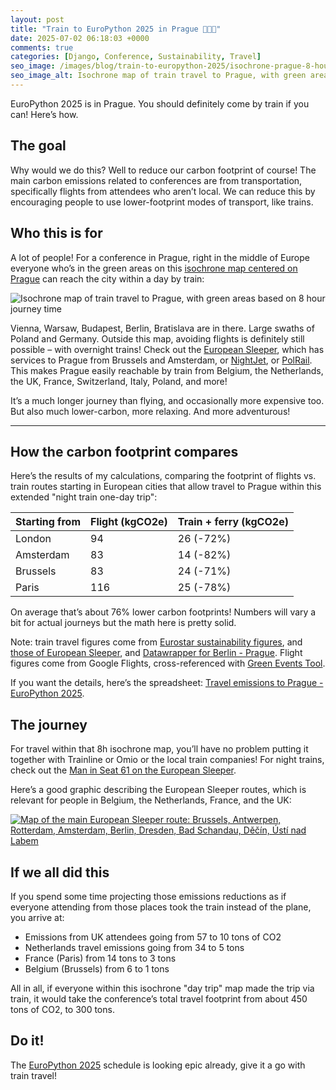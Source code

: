 ```yaml
---
layout: post
title: "Train to EuroPython 2025 in Prague 🚆🇨🇿"
date: 2025-07-02 06:18:03 +0000
comments: true
categories: [Django, Conference, Sustainability, Travel]
seo_image: /images/blog/train-to-europython-2025/isochrone-prague-8-hours-80.jpg
seo_image_alt: Isochrone map of train travel to Prague, with green areas based on 8 hour journey time
---
```


EuroPython 2025 is in Prague. You should definitely come by train if you can! Here’s how.

<!-- more -->

## The goal

Why would we do this? Well to reduce our carbon footprint of course! The main carbon emissions related to conferences are from transportation, specifically flights from attendees who aren’t local. We can reduce this by encouraging people to use lower-footprint modes of transport, like trains.

## Who this is for

A lot of people! For a conference in Prague, right in the middle of Europe everyone who’s in the green areas on this [isochrone map centered on Prague](https://www.chronotrains.com/en/station/3067696-Prague?maxTime=8) can reach the city within a day by train:

![Isochrone map of train travel to Prague, with green areas based on 8 hour journey time](/images/blog/train-to-europython-2025/isochrone-prague-8-hours-80.jpg)

Vienna, Warsaw, Budapest, Berlin, Bratislava are in there. Large swaths of Poland and Germany. Outside this map, avoiding flights is definitely still possible – with overnight trains! Check out the [European Sleeper](https://www.europeansleeper.eu/), which has services to Prague from Brussels and Amsterdam, or [NightJet](https://www.nightjet.com/), or [PolRail](https://www.polrail.com/en/warsawprague-train-travel). This makes Prague easily reachable by train from Belgium, the Netherlands, the UK, France, Switzerland, Italy, Poland, and more!

It’s a much longer journey than flying, and occasionally more expensive too. But also much lower-carbon, more relaxing. And more adventurous!

---

## How the carbon footprint compares

Here’s the results of my calculations, comparing the footprint of flights vs. train routes starting in European cities that allow travel to Prague within this extended "night train one-day trip":

| Starting from | Flight (kgCO2e) | Train + ferry (kgCO2e) |
| ------------- | --------------- | ---------------------- |
| London        | 94              | 26 (-72%)              |
| Amsterdam     | 83              | 14 (-82%)              |
| Brussels      | 83              | 24 (-71%)              |
| Paris         | 116             | 25 (-78%)              |

On average that’s about 76% lower carbon footprints! Numbers will vary a bit for actual journeys but the math here is pretty solid.

Note: train travel figures come from [Eurostar sustainability figures](https://www.eurostar.com/uk-en/sustainability), and [those of European Sleeper](https://www.europeansleeper.eu/sustainability), and [Datawrapper for Berlin - Prague](https://www.datawrapper.de/blog/trains-versus-planes). Flight figures come from Google Flights, cross-referenced with [Green Events Tool](https://greeneventstool.com/).

If you want the details, here’s the spreadsheet: [Travel emissions to Prague - EuroPython 2025](https://docs.google.com/spreadsheets/d/1zkTxOV26-hxJGjDoQBGMj6g8yBjCTtE_BfxJQS8Blzg/edit).

## The journey

For travel within that 8h isochrone map, you’ll have no problem putting it together with Trainline or Omio or the local train companies! For night trains, check out the [Man in Seat 61 on the European Sleeper](https://www.seat61.com/trains-and-routes/european-sleeper.htm).

Here’s a good graphic describing the European Sleeper routes, which is relevant for people in Belgium, the Netherlands, France, and the UK:

[![Map of the main European Sleeper route: Brussels, Antwerpen, Rotterdam, Amsterdam, Berlin, Dresden, Bad Schandau, Děčín, Ústí nad Labem](/images/blog/train-to-europython-2025/european-sleeper-routes.jpg)](https://www.europeansleeper.eu/)

## If we all did this

If you spend some time projecting those emissions reductions as if everyone attending from those places took the train instead of the plane, you arrive at:

- Emissions from UK attendees going from 57 to 10 tons of CO2
- Netherlands travel emissions going from 34 to 5 tons
- France (Paris) from 14 tons to 3 tons
- Belgium (Brussels) from 6 to 1 tons

All in all, if everyone within this isochrone "day trip" map made the trip via train, it would take the conference’s total travel footprint from about 450 tons of CO2, to 300 tons.

## Do it!

The [EuroPython 2025](https://ep2025.europython.eu/) schedule is looking epic already, give it a go with train travel!
